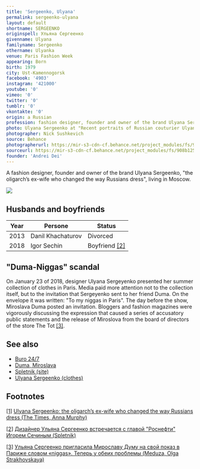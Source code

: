 ```yaml
---
title: 'Sergeenko, Ulyana'
permalink: sergeenko-ulyana
layout: default
shortname: SERGEENKO
originspell: Ульяна Сергеенко
givenname: Ulyana
familyname: Sergeenko
othername: Ulyanka
venue: Paris Fashion Week
appearing: Born
birth: 1979
city: Ust-Kamennogorsk
facebook: '4903'
instagram: '421000'
youtube: '0'
vimeo: '0'
twitter: '0'
tumblr: '0'
vkontakte: '0'
origin: a Russian
profession: fashion designer, founder and owner of the brand Ulyana Sergeenko
photo: Ulyana Sergeenko at "Recent portraits of Russian couturier Ulyana Sergeenko" by  Nick Sushkevich Studio
photographer: Nick Sushkevich
source: Behance
photographerurl: https://mir-s3-cdn-cf.behance.net/project_modules/fs/908b1256271565.59a74e16318d4.jpg
sourceurl: https://mir-s3-cdn-cf.behance.net/project_modules/fs/908b1256271565.59a74e16318d4.jpg
founder: 'Andrei Dei'
---
```

A fashion designer, founder and owner of the brand Ulyana Sergeenko, "the oligarch’s ex-wife who changed the way Russians dress", living in Moscow.

![](https://mir-s3-cdn-cf.behance.net/project_modules/max_1200/908b1256271565.59a74e16318d4.jpg)


## Husbands and boyfriends

|Year|Persone|Status
|----|-----|---|
|2013|Danil Khachaturov|Divorced|
|2018|Igor Sechin|Boyfriend <span id="a2">[\[2\]](#f2)</span>|

## "Duma-Niggas" scandal

On January 23 of 2018, designer Ulyana Sergeyenko presented her summer collection of clothes in Paris. Media paid more attention not to the collection itself, but to the invitation that Sergeyenko sent to her friend Duma. On the envelope it was written: "To my niggas in Paris". The day before the show, Miroslava Duma posted an invitation. Bloggers and fashion magazines were vigorously discussing the expression that caused a series of accusatory public statements and the release of Miroslova from the board of directors of the store The Tot <span id="a3">[\[3\]](#f3)</span>.

## See also

+ [Buro 24/7](buro-24-7)
+ [Duma, Miroslava](duma-miroslava)
+ [Spletnik (site)](spletnik-site)
+ [Ulyana Sergeenko (clothes)](ulyana-sergeenko-clothes)


## Footnotes

[[1]](#a1) <span id="f1"></span> [Ulyana Sergeenko: the oligarch’s ex-wife who changed the way Russians dress (The Times, Anna Murphy)](https://www.thetimes.co.uk/article/ulyana-sergeenko-the-oligarchs-ex-wife-who-changed-the-way-russians-dress-zdndcqzml)

[[2]](#a2) <span id="f2"></span> [Дизайнер Ульяна Сергеенко встречается с главой "Роснефти" Игорем Сечиным (Spletnik)](http://www.spletnik.ru/buzz/love/80727-ulyana-sergeenko-vstrechaetsya-s-igorem-sechinym.html)

[[3]](#a3) <span id="f3"></span> [Ульяна Сергеенко пригласила Мирославу Думу на свой показ в Париже словом «niggas». Теперь у обеих проблемы (Meduza, Olga Strakhovskaya)](https://meduza.io/feature/2018/01/24/ulyana-sergeenko-priglasila-miroslavu-dumu-na-svoy-pokaz-v-parizhe-slovom-niggas-teper-u-obeih-problemy)
